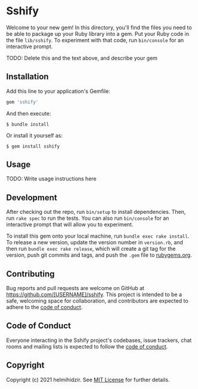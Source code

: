 # Sshify

Welcome to your new gem! In this directory, you'll find the files you need to be able to package up your Ruby library into a gem. Put your Ruby code in the file `lib/sshify`. To experiment with that code, run `bin/console` for an interactive prompt.

TODO: Delete this and the text above, and describe your gem

## Installation

Add this line to your application's Gemfile:

```ruby
gem 'sshify'
```

And then execute:

    $ bundle install

Or install it yourself as:

    $ gem install sshify

## Usage

TODO: Write usage instructions here

## Development

After checking out the repo, run `bin/setup` to install dependencies. Then, run `rake spec` to run the tests. You can also run `bin/console` for an interactive prompt that will allow you to experiment.

To install this gem onto your local machine, run `bundle exec rake install`. To release a new version, update the version number in `version.rb`, and then run `bundle exec rake release`, which will create a git tag for the version, push git commits and tags, and push the `.gem` file to [rubygems.org](https://rubygems.org).

## Contributing

Bug reports and pull requests are welcome on GitHub at https://github.com/[USERNAME]/sshify. This project is intended to be a safe, welcoming space for collaboration, and contributors are expected to adhere to the [code of conduct](https://github.com/[USERNAME]/sshify/blob/master/CODE_OF_CONDUCT.md).


## Code of Conduct

Everyone interacting in the Sshify project's codebases, issue trackers, chat rooms and mailing lists is expected to follow the [code of conduct](https://github.com/[USERNAME]/sshify/blob/master/CODE_OF_CONDUCT.md).

## Copyright

Copyright (c) 2021 helmihidzir. See [MIT License](LICENSE.txt) for further details.